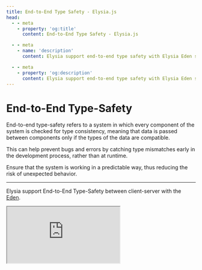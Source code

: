 ```yaml
---
title: End-to-End Type Safety - Elysia.js
head:
  - - meta
    - property: 'og:title'
      content: End-to-End Type Safety - Elysia.js

  - - meta
    - name: 'description'
      content: Elysia support end-to-end type safety with Elysia Eden since start. End-to-end type-safety refers to a system in which every component of the system is checked for type consistency, meaning that data is passed between components only if the types of the data are compatible.

  - - meta
    - property: 'og:description'
      content: Elysia support end-to-end type safety with Elysia Eden since start. End-to-end type-safety refers to a system in which every component of the system is checked for type consistency, meaning that data is passed between components only if the types of the data are compatible.
---
```


# End-to-End Type-Safety
End-to-end type-safety refers to a system in which every component of the system is checked for type consistency, meaning that data is passed between components only if the types of the data are compatible. 

This can help prevent bugs and errors by catching type mismatches early in the development process, rather than at runtime.

Ensure that the system is working in a predictable way, thus reducing the risk of unexpected behavior.

---

Elysia support End-to-End Type-Safety between client-server with the [Eden](/plugins/eden/overview).

<iframe
    id="embedded-editor"
    src="https://codesandbox.io/p/sandbox/bun-elysia-rdxljp?embed=1&codemirror=1&hidenavigation=1&hidedevtools=1&file=eden.ts"
    allow="accelerometer"
    sandbox="allow-forms allow-modals allow-popups allow-presentation allow-same-origin allow-scripts"
    loading="lazy"
/>

::: tip
Hover over variable and functino to see type definition.
:::

Elysia allows you change type on server and reflect the type definitions on the client, helping with auto-completion and type-enforcement.

With End-to-End Type-Safety, migrating from old to new type also reflect which path of the codebase need to be migrate by line-of-code level.

See [Eden](/plugins/eden) for more example.
